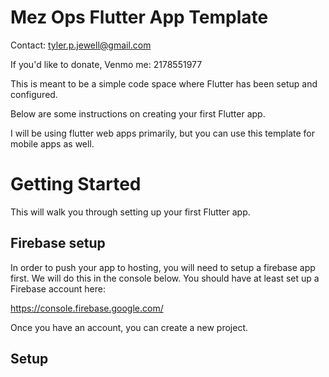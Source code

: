 # Mez Ops Flutter App Template

Contact: tyler.p.jewell@gmail.com

If you'd like to donate, Venmo me: 2178551977

This is meant to be a simple code space where Flutter has been setup and configured. 

Below are some instructions on creating your first Flutter app.

I will be using flutter web apps primarily, but you can use this template for mobile apps as well.

# Getting Started

This will walk you through setting up your first Flutter app.

## Firebase setup

In order to push your app to hosting, you will need to
setup a firebase app first. We will do this in the console
below. You should have at least set up a Firebase account here:

https://console.firebase.google.com/

Once you have an account, you can create a new project.


## Setup 
